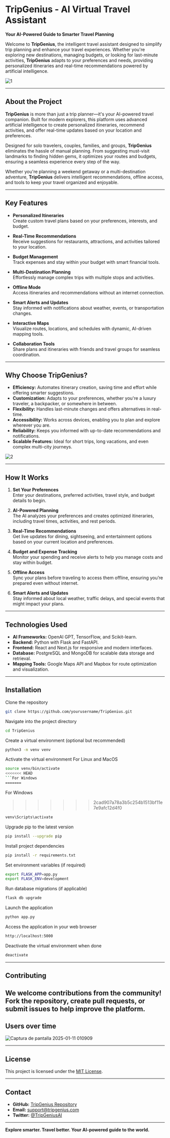 # TripGenius - AI Virtual Travel Assistant

**Your AI-Powered Guide to Smarter Travel Planning**

Welcome to **TripGenius**, the intelligent travel assistant designed to simplify trip planning and enhance your travel experiences. Whether you're exploring new destinations, managing budgets, or looking for last-minute activities, **TripGenius** adapts to your preferences and needs, providing personalized itineraries and real-time recommendations powered by artificial intelligence.

![1](https://github.com/user-attachments/assets/4dc46dae-310d-4e8c-99c8-cd2ae85c74e0)


---

## **About the Project**

**TripGenius** is more than just a trip planner—it's your AI-powered travel companion. Built for modern explorers, this platform uses advanced artificial intelligence to create personalized itineraries, recommend activities, and offer real-time updates based on your location and preferences.

Designed for solo travelers, couples, families, and groups, **TripGenius** eliminates the hassle of manual planning. From suggesting must-visit landmarks to finding hidden gems, it optimizes your routes and budgets, ensuring a seamless experience every step of the way.

Whether you're planning a weekend getaway or a multi-destination adventure, **TripGenius** delivers intelligent recommendations, offline access, and tools to keep your travel organized and enjoyable.

---

## Key Features

- **Personalized Itineraries**  
  Create custom travel plans based on your preferences, interests, and budget.

- **Real-Time Recommendations**  
  Receive suggestions for restaurants, attractions, and activities tailored to your location.

- **Budget Management**  
  Track expenses and stay within your budget with smart financial tools.

- **Multi-Destination Planning**  
  Effortlessly manage complex trips with multiple stops and activities.

- **Offline Mode**  
  Access itineraries and recommendations without an internet connection.

- **Smart Alerts and Updates**  
  Stay informed with notifications about weather, events, or transportation changes.

- **Interactive Maps**  
  Visualize routes, locations, and schedules with dynamic, AI-driven mapping tools.

- **Collaboration Tools**  
  Share plans and itineraries with friends and travel groups for seamless coordination.

---

## **Why Choose TripGenius?**

- **Efficiency:** Automates itinerary creation, saving time and effort while offering smarter suggestions.  
- **Customization:** Adapts to your preferences, whether you're a luxury traveler, a backpacker, or somewhere in between.  
- **Flexibility:** Handles last-minute changes and offers alternatives in real-time.  
- **Accessibility:** Works across devices, enabling you to plan and explore wherever you are.  
- **Reliability:** Keeps you informed with up-to-date recommendations and notifications.  
- **Scalable Features:** Ideal for short trips, long vacations, and even complex multi-city journeys.  

![2](https://github.com/user-attachments/assets/93d1d5fb-3d81-43b0-b124-5c4701a7c3d6)


---

## How It Works

1. **Set Your Preferences**  
   Enter your destinations, preferred activities, travel style, and budget details to begin.

2. **AI-Powered Planning**  
   The AI analyzes your preferences and creates optimized itineraries, including travel times, activities, and rest periods.

3. **Real-Time Recommendations**  
   Get live updates for dining, sightseeing, and entertainment options based on your current location and preferences.

4. **Budget and Expense Tracking**  
   Monitor your spending and receive alerts to help you manage costs and stay within budget.

5. **Offline Access**  
   Sync your plans before traveling to access them offline, ensuring you’re prepared even without internet.

6. **Smart Alerts and Updates**  
   Stay informed about local weather, traffic delays, and special events that might impact your plans.

---

## Technologies Used

- **AI Frameworks:** OpenAI GPT, TensorFlow, and Scikit-learn.  
- **Backend:** Python with Flask and FastAPI.  
- **Frontend:** React and Next.js for responsive and modern interfaces.  
- **Database:** PostgreSQL and MongoDB for scalable data storage and retrieval.  
- **Mapping Tools:** Google Maps API and Mapbox for route optimization and visualization.  

---

## Installation

Clone the repository
```bash
git clone https://github.com/yourusername/TripGenius.git
```

Navigate into the project directory
```bash
cd TripGenius
```

Create a virtual environment (optional but recommended)
```bash
python3 -m venv venv
```

Activate the virtual environment
For Linux and MacOS
```bash
source venv/bin/activate
<<<<<<< HEAD
```For Windows
=======
```
For Windows
>>>>>>> 2cad907a78a3b5c254b1513bf11e7e9afc12d4f0
```bash
venv\Scripts\activate
```

Upgrade pip to the latest version
```bash
pip install --upgrade pip
```

Install project dependencies
```bash
pip install -r requirements.txt
```

Set environment variables (if required)
```bash
export FLASK_APP=app.py
export FLASK_ENV=development
```

Run database migrations (if applicable)
```bash
flask db upgrade
```

Launch the application
```bash
python app.py
```

Access the application in your web browser
```bash
http://localhost:5000
```

Deactivate the virtual environment when done
```bash
deactivate
```


---

## Contributing
We welcome contributions from the community! Fork the repository, create pull requests, or submit issues to help improve the platform.
---

## Users over time

![Captura de pantalla 2025-01-11 010909](https://github.com/user-attachments/assets/69a38866-f41b-4a32-9033-b53381d2a146)

---

## License

This project is licensed under the [MIT License](LICENSE).

---

## Contact

- **GitHub:** [TripGenius Repository](https://github.com/ErikStevens98/TripGenius/tree/main)  
- **Email:** support@tripgenius.com  
- **Twitter:** [@TripGeniusAI](https://x.com/geniustrip_)  

---

**Explore smarter. Travel better. Your AI-powered guide to the world.**
